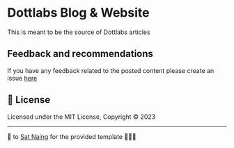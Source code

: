# Dottlabs Blog & Website

This is meant to be the source of Dottlabs articles

## Feedback and recommendations

If you have any feedback related to the posted content please create an issue [here](https://github.com/dottlabs/dottlabs/issues)

## 📜 License

Licensed under the MIT License, Copyright © 2023

---

🤍 to [Sat Naing](https://satnaing.dev) for the provided template 👨🏻‍💻
